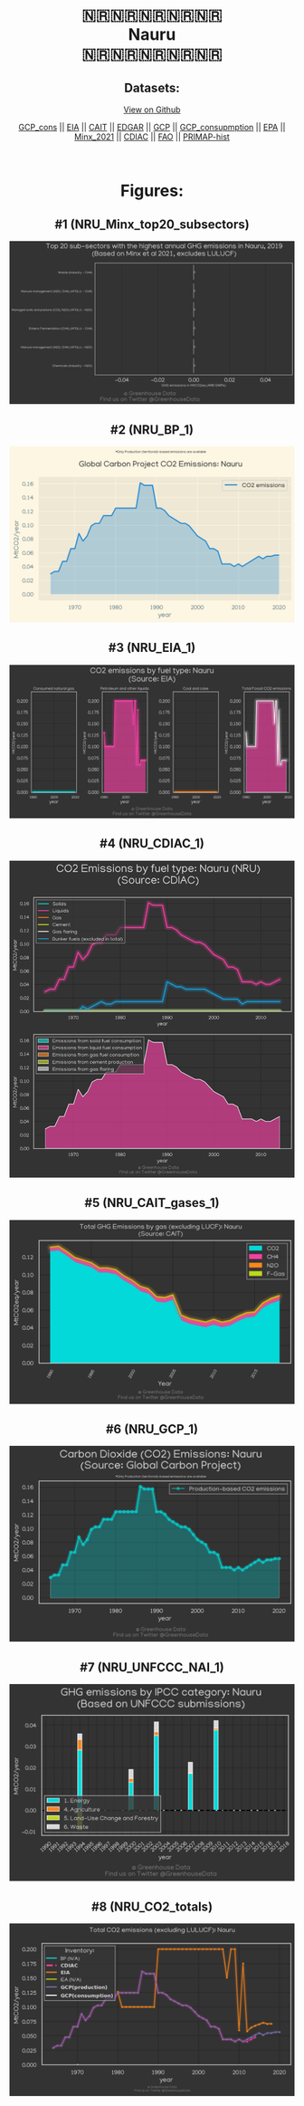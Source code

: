 
<center>
<h1 align="center">
🇳🇷🇳🇷🇳🇷🇳🇷🇳🇷
<br>
Nauru
<br>
🇳🇷🇳🇷🇳🇷🇳🇷🇳🇷
</h1>
<h2>Datasets:</h2>
<p><a href="https://github.com/dquintani/GreenhouseData/tree/master/country_data/NRU_Nauru/data">View on Github</a>
<br></p><p><a href="data/NRU_GCP_cons.csv">GCP_cons</a> || <a href="data/NRU_EIA.csv">EIA</a> || <a href="data/NRU_CAIT.csv">CAIT</a> || <a href="data/NRU_EDGAR.csv">EDGAR</a> || <a href="data/NRU_GCP.csv">GCP</a> || <a href="data/NRU_GCP_consupmption.csv">GCP_consupmption</a> || <a href="data/NRU_EPA.csv">EPA</a> || <a href="data/NRU_Minx_2021.csv">Minx_2021</a> || <a href="data/NRU_CDIAC.csv">CDIAC</a> || <a href="data/NRU_FAO.csv">FAO</a> || <a href="data/NRU_PRIMAP-hist.csv">PRIMAP-hist</a></p><p><br></p>
<h1>Figures:</h1><h2>#1 (NRU_Minx_top20_subsectors)</h2>
<p><img alt="" src="figures/NRU_Minx_top20_subsectors.png" /></p><h2>#2 (NRU_BP_1)</h2>
<p><img alt="" src="figures/NRU_BP_1.png" /></p><h2>#3 (NRU_EIA_1)</h2>
<p><img alt="" src="figures/NRU_EIA_1.png" /></p><h2>#4 (NRU_CDIAC_1)</h2>
<p><img alt="" src="figures/NRU_CDIAC_1.png" /></p><h2>#5 (NRU_CAIT_gases_1)</h2>
<p><img alt="" src="figures/NRU_CAIT_gases_1.png" /></p><h2>#6 (NRU_GCP_1)</h2>
<p><img alt="" src="figures/NRU_GCP_1.png" /></p><h2>#7 (NRU_UNFCCC_NAI_1)</h2>
<p><img alt="" src="figures/NRU_UNFCCC_NAI_1.png" /></p><h2>#8 (NRU_CO2_totals)</h2>
<p><img alt="" src="figures/NRU_CO2_totals.png" /></p>